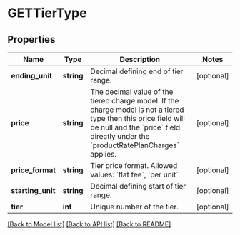 # GETTierType

## Properties
Name | Type | Description | Notes
------------ | ------------- | ------------- | -------------
**ending_unit** | **string** | Decimal defining end of tier range. | [optional] 
**price** | **string** | The decimal value of the tiered charge model. If the charge model is not a tiered type then this price field will be null and the &#x60;price&#x60; field directly under the &#x60;productRatePlanCharges&#x60; applies. | [optional] 
**price_format** | **string** | Tier price format. Allowed values: &#x60;flat fee&#x60;, &#x60;per unit&#x60;. | [optional] 
**starting_unit** | **string** | Decimal defining start of tier range. | [optional] 
**tier** | **int** | Unique number of the tier. | [optional] 

[[Back to Model list]](../README.md#documentation-for-models) [[Back to API list]](../README.md#documentation-for-api-endpoints) [[Back to README]](../README.md)


